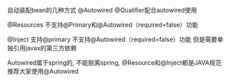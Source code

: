 自动装配bean的几种方式
@Autowired
@Qualifier配合autowired使用

@Resources
    不支持@Primary和@Autowired（required=false）功能


@Inject
    支持@primary 不支持@Autowired（required=false）功能
    但是需要单独引用javax的第三方依赖


Autowired属于spring的, 不能脱离spring,  @Resource和@Inject都是JAVA规范
推荐大家使用@Autowired
